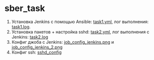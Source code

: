 # sber_task
1. Установка Jenkins с помощью Ansible: [task1.yml](task1.yml), лог выполнения: [task1.log](task1.log).
2. Установка пакетов + настройка sshd: [task2.yml](task2.yml), лог выполнения с Jenkins: [task2.log](task2.log)
3. Конфиг джоба с Jenkins: [job_config_jenkins.png](job_config_jenkins.png) и [job_config_jenkins_2.png](job_config_jenkins_2.png)
4. Конфиг ssh: [sshd_config](sshd_config)

